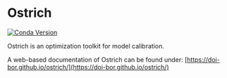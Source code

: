 # Ostrich

[![Conda Version](https://img.shields.io/conda/vn/conda-forge/ostrich.svg)](https://anaconda.org/conda-forge/ostrich)

Ostrich is an optimization toolkit for model calibration.

A web-based documentation of Ostrich can be found under: [https://doi-bor.github.io/ostrich/](https://doi-bor.github.io/ostrich/)
